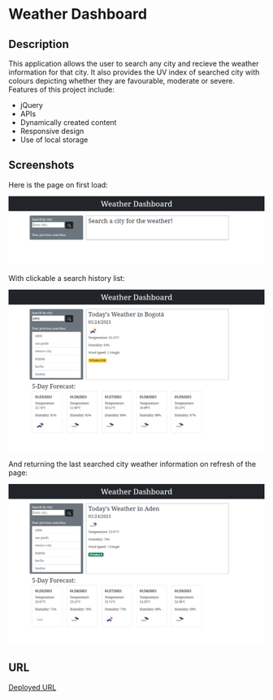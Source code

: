 # Weather Dashboard

## Description 

This application allows the user to search any city and recieve the weather information for that city. It also provides the UV index of searched city with colours depicting whether they are favourable, moderate or severe. Features of this project include:
* jQuery
* APIs
* Dynamically created content
* Responsive design
* Use of local storage

## Screenshots

Here is the page on first load:

![on load](./Assets/Screenshots/weather-screenshot-3.png)

With clickable a search history list:

![on click](./Assets/Screenshots/weather-screenshot.png)

And returning the last searched city weather information on refresh of the page:

![refreshed](./Assets/Screenshots/weather-screenshot-2.png)

## URL

[Deployed URL](https://alishasaleh.github.io/weather-dashboard/)